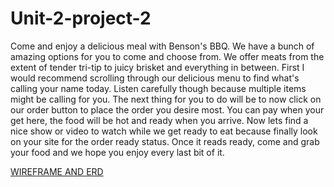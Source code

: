 # Unit-2-project-2

Come and enjoy a delicious meal with Benson's BBQ. We have a bunch of amazing options for you to come and choose from. We offer meats from the extent of tender tri-tip to juicy brisket and everything in between.
First I would recommend scrolling through our delicious menu to find what's calling your name today. Listen carefully though because multiple items might be calling for you.
The next thing for you to do will be to now click on our order button to place the order you desire most. You can pay when your get here, the food will be hot and ready when you arrive.
Now lets find a nice show or video to watch while we get ready to eat because finally look on your site for the order ready status. Once it reads ready, come and grab your food and we hope you enjoy every last bit of it.


[WIREFRAME AND ERD](https://github.com/DaRonB2/Unit-2-project-2/assets/160679308/ce8926a9-1608-4614-827a-5350a84bf125)

